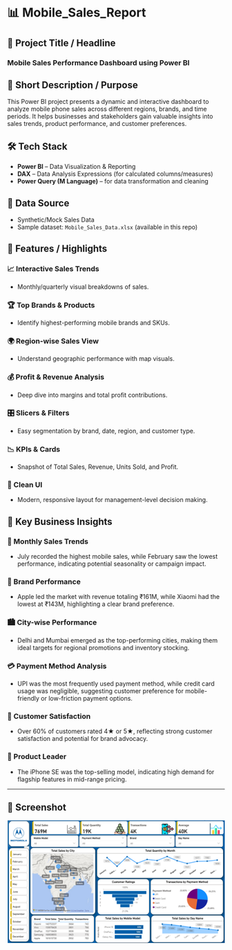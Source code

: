 # 📊 Mobile_Sales_Report

## 📝 Project Title / Headline

### Mobile Sales Performance Dashboard using Power BI


## 📌 Short Description / Purpose

This Power BI project presents a dynamic and interactive dashboard to analyze mobile phone sales across different regions, brands, and time periods. It helps businesses and stakeholders gain valuable insights into sales trends, product performance, and customer preferences.


## 🛠️ Tech Stack

- **Power BI** – Data Visualization & Reporting
- **DAX** – Data Analysis Expressions (for calculated columns/measures)
- **Power Query (M Language)** – for data transformation and cleaning


## 📂 Data Source

- Synthetic/Mock Sales Data
- Sample dataset: `Mobile_Sales_Data.xlsx` (available in this repo)


## 🌟 Features / Highlights

### 📈 Interactive Sales Trends
- Monthly/quarterly visual breakdowns of sales.

### 🏆 Top Brands & Products
- Identify highest-performing mobile brands and SKUs.

### 🌍 Region-wise Sales View
- Understand geographic performance with map visuals.

### 💰 Profit & Revenue Analysis
- Deep dive into margins and total profit contributions.

### 🎛️ Slicers & Filters
- Easy segmentation by brand, date, region, and customer type.

### 📉 KPIs & Cards
- Snapshot of Total Sales, Revenue, Units Sold, and Profit.

### 🧼 Clean UI
- Modern, responsive layout for management-level decision making.


## 📌 Key Business Insights

### 📅 Monthly Sales Trends
- July recorded the highest mobile sales, while February saw the lowest performance, indicating potential seasonality or campaign impact.

### 🍎 Brand Performance
- Apple led the market with revenue totaling ₹161M, while Xiaomi had the lowest at ₹143M, highlighting a clear brand preference.

### 🏙️ City-wise Performance
- Delhi and Mumbai emerged as the top-performing cities, making them ideal targets for regional promotions and inventory stocking.

### 💳 Payment Method Analysis
- UPI was the most frequently used payment method, while credit card usage was negligible, suggesting customer preference for mobile-friendly or low-friction payment options.

### 🌟 Customer Satisfaction
- Over 60% of customers rated 4★ or 5★, reflecting strong customer satisfaction and potential for brand advocacy.

### 📱 Product Leader
- The iPhone SE was the top-selling model, indicating high demand for flagship features in mid-range pricing.

---

## 📸 Screenshot

![Mobile Sales Dashboard](https://github.com/VirajAdake210706/Mobile_Sales_Report/raw/main/Snapshot%20of%20Mobile_Sales_Dashboard.png)

